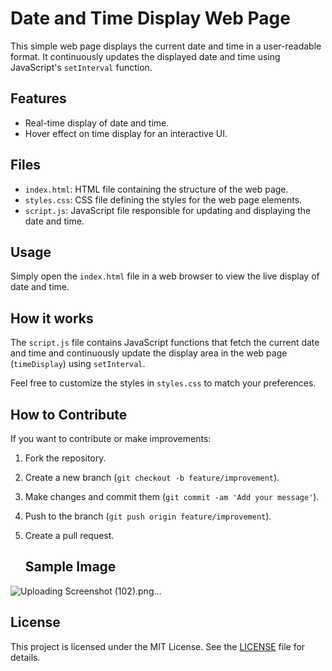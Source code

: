 # Date and Time Display Web Page

This simple web page displays the current date and time in a user-readable format. It continuously updates the displayed date and time using JavaScript's `setInterval` function.

## Features
- Real-time display of date and time.
- Hover effect on time display for an interactive UI.

## Files
- `index.html`: HTML file containing the structure of the web page.
- `styles.css`: CSS file defining the styles for the web page elements.
- `script.js`: JavaScript file responsible for updating and displaying the date and time.

## Usage
Simply open the `index.html` file in a web browser to view the live display of date and time.

## How it works
The `script.js` file contains JavaScript functions that fetch the current date and time and continuously update the display area in the web page (`timeDisplay`) using `setInterval`.

Feel free to customize the styles in `styles.css` to match your preferences.

## How to Contribute
If you want to contribute or make improvements:
1. Fork the repository.
2. Create a new branch (`git checkout -b feature/improvement`).
3. Make changes and commit them (`git commit -am 'Add your message'`).
4. Push to the branch (`git push origin feature/improvement`).
5. Create a pull request.

   ## Sample Image

   
![Uploading Screenshot (102).png…]()


## License
This project is licensed under the MIT License. See the [LICENSE](LICENSE) file for details.
